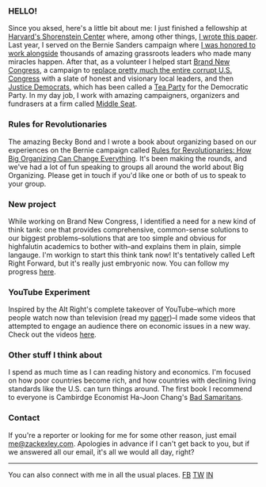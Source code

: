 ### HELLO!
Since you aksed, here's a little bit about me: I just finished a fellowship at [Harvard's Shorenstein Center](http://news.harvard.edu/gazette/story/newsplus/shorenstein-center-announces-spring-2017-fellows/) where, among other things,  [I wrote this paper](https://shorensteincenter.org/anatomy-of-alt-right-youtuber/). Last year, I served on the Bernie Sanders campaign where [I was honored to work alongside](https://www.bloomberg.com/politics/features/2016-02-24/behind-bernie-sanders-revolution-lies-a-meticulously-engineered-grassroots-network) thousands of amazing grassroots leaders who made many miracles happen. After that, as a volunteer I helped start [Brand New Congress](http://brandnewcongress.org), a campaign to [replace pretty much the entire corrupt U.S. Congress](https://www.thenation.com/article/is-brand-new-congress-the-future-of-progressive-politics/) with a slate of honest and visionary local leaders, and then [Justice Democrats](https://justicedemocrats.com/), which has been called a [Tea Party](https://www.washingtonpost.com/news/post-politics/wp/2017/01/23/progressives-launch-justice-democrats-to-counter-primary-corporate-legislators/) for the Democratic Party. In my day job, I work with amazing campaigners, organizers and fundrasers at a firm called [Middle Seat](https://middleseat.co).

### Rules for Revolutionaries

The amazing Becky Bond and I wrote a book about organizing based on our experiences on the Bernie campaign called [Rules for Revolutionaries: How Big Organizing Can Change Everything](https://www.amazon.com/Rules-Revolutionaries-Organizing-Change-Everything-ebook/dp/B01MG20YZ0). It's been making the rounds, and we've had a lot of fun speaking to groups all around the world about Big Organizing. Please get in touch if you'd like one or both of us to speak to your group.

### New project

While working on Brand New Congress, I identified a need for a new kind of think tank: one that provides comprehensive, common-sense solutions to our biggest problems–solutions that are too simple and obvious for highfalutin academics to bother with–and explains them in plain, simple langauge. I'm workign to start this think tank now! It's tentatively called Left Right Forward, but it's really just embryonic now. You can follow my progress [here](https://leftrightforward.org). 

### YouTube Experiment 

Inspired by the Alt Right's complete takeover of YouTube–which more people watch now than television (read my [paper](https://shorensteincenter.org/anatomy-of-alt-right-youtuber/))–I made some videos that attempted to engage an audience there on economic issues in a new way. Check out the videos [here](https://www.youtube.com/channel/UCVrE6_b8mFBXkodk6gO54rg). 

### Other stuff I think about
I spend as much time as I can reading history and economics. I'm focused on how poor countries become rich, and how countries with declining living standards like the U.S. can turn things around. The first book I recommend to everyone is Cambirdge Economist Ha-Joon Chang's [Bad Samaritans](https://www.amazon.com/dp/B003Z9L4NA/).

### Contact
If you're a reporter or looking for me for some other reason, just email me@zackexley.com. Apologies in advance if I can't get back to you, but if we answered all our email, it's all we would all day, right? 


_______

You can also connect with me in all the usual places. 
[FB](http://facebook.com/zackexley) [TW](http://twitter.com/zackexley) [IN](https://www.instagram.com/zackexley/)
